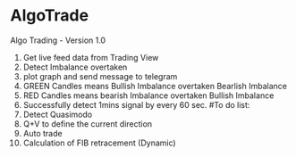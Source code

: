 # AlgoTrade
Algo Trading - 
Version 1.0
1. Get live feed data from Trading View
2. Detect Imbalance overtaken
3. plot graph and send message to telegram
4. GREEN Candles means Bullish Imbalance overtaken Bearlish Imbalance
5. RED Candles means bearish Imbalance overtaken Bullish Imbalance
6. Successfully detect 1mins signal by every 60 sec.
#To do list:
1. Detect Quasimodo
2. Q+V to define the current direction
3. Auto trade
4. Calculation of FIB retracement (Dynamic)
